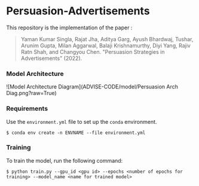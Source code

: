 # Persuasion-Advertisements

This repository is the implementation of the paper :
> Yaman Kumar Singla, Rajat Jha, Aditya Garg, Ayush Bhardwaj, Tushar, Arunim Gupta, Milan Aggarwal, Balaji Krishnamurthy, Diyi Yang, Rajiv Ratn Shah, and Changyou Chen. "Persuasion Strategies in Advertisements" (2022).

### Model Architecture
![Model Architecture Diagram](ADVISE-CODE/model/Persuasion Arch Diag.png?raw=True)

### Requirements
Use the `environment.yml` file to set up the `conda` environment.
```
$ conda env create -n ENVNAME --file environment.yml
```
### Training
To train the model, run the following command:
```
$ python train.py --gpu_id <gpu id> --epochs <number of epochs for training> --model_name <name for trained model>
```
